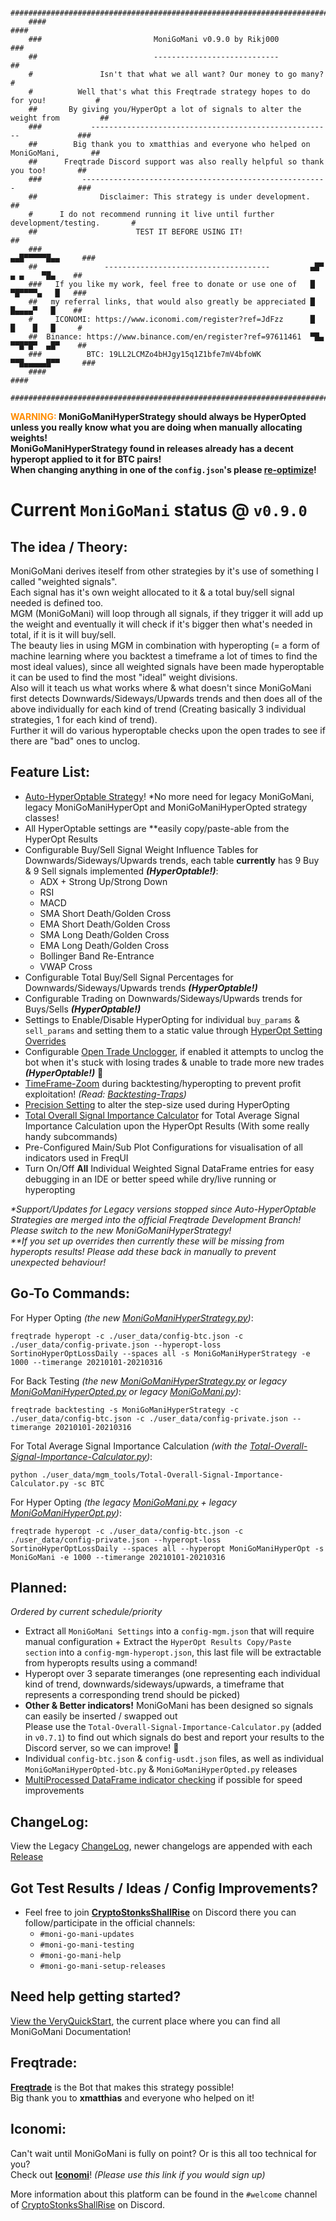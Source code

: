 ```
    ####################################################################################
    ####                                                                            ####
    ###                         MoniGoMani v0.9.0 by Rikj000                         ###
    ##                          ----------------------------                          ##
    #               Isn't that what we all want? Our money to go many?                 #
    #          Well that's what this Freqtrade strategy hopes to do for you!           #
    ##       By giving you/HyperOpt a lot of signals to alter the weight from         ##
    ###           ------------------------------------------------------             ###
    ##        Big thank you to xmatthias and everyone who helped on MoniGoMani,       ##
    ##      Freqtrade Discord support was also really helpful so thank you too!       ##
    ###         -------------------------------------------------------              ###
    ##              Disclaimer: This strategy is under development.                   ##
    #      I do not recommend running it live until further development/testing.       #
    ##                      TEST IT BEFORE USING IT!                                  ##
    ###                                                              ▄▄█▀▀▀▀▀█▄▄     ###
    ##               -------------------------------------         ▄█▀  ▄ ▄    ▀█▄    ##
    ###   If you like my work, feel free to donate or use one of   █   ▀█▀▀▀▀▄   █   ###
    ##   my referral links, that would also greatly be appreciated █    █▄▄▄▄▀   █    ##
    #     ICONOMI: https://www.iconomi.com/register?ref=JdFzz      █    █    █   █     #
    ##  Binance: https://www.binance.com/en/register?ref=97611461  ▀█▄ ▀▀█▀█▀  ▄█▀    ##
    ###          BTC: 19LL2LCMZo4bHJgy15q1Z1bfe7mV4bfoWK             ▀▀█▄▄▄▄▄█▀▀     ###
    ####                                                                            ####
    ####################################################################################
```

**<span style="color:darkorange">WARNING:</span> MoniGoManiHyperStrategy should always be HyperOpted unless you really know what you are doing when manually allocating weights!**   
**MoniGoManiHyperStrategy found in releases already has a decent hyperopt applied to it for BTC pairs!**   
**When changing anything in one of the `config.json`'s please [re-optimize](https://github.com/Rikj000/MoniGoMani/blob/main/VERYQUICKSTART.md#how-to-optimize-monigomani)!**   

# **Current `MoniGoMani` status @ `v0.9.0`**   

## The idea / Theory:   
MoniGoMani derives iteself from other strategies by it's use of something I called "weighted signals".   
Each signal has it's own weight allocated to it & a total buy/sell signal needed is defined too.   
MGM (MoniGoMani) will loop through all signals, if they trigger it will add up the weight and eventually it will check if it's bigger then what's needed in total, if it is it will buy/sell.   
The beauty lies in using MGM in combination with hyperopting (= a form of machine learning where you backtest a timeframe a lot of times to find the most ideal values), since all weighted signals have been made hyperoptable it can be used to find the most "ideal" weight divisions.   
Also will it teach us what works where & what doesn't since MoniGoMani first detects Downwards/Sideways/Upwards trends and then does all of the above individually for each kind of trend (Creating basically 3 individual strategies, 1 for each kind of trend).   
Further it will do various hyperoptable checks upon the open trades to see if there are "bad" ones to unclog.

## Feature List:   
- [Auto-HyperOptable Strategy](https://github.com/freqtrade/freqtrade/pull/4596)! \*No more need for legacy MoniGoMani, legacy MoniGoManiHyperOpt and MoniGoManiHyperOpted strategy classes!   
- All HyperOptable settings are \*\*easily copy/paste-able from the HyperOpt Results
- Configurable Buy/Sell Signal Weight Influence Tables for Downwards/Sideways/Upwards trends, each table **currently** has 9 Buy & 9 Sell signals implemented ***(HyperOptable!)***:
  - ADX + Strong Up/Strong Down
  - RSI
  - MACD
  - SMA Short Death/Golden Cross 
  - EMA Short Death/Golden Cross 
  - SMA Long Death/Golden Cross 
  - EMA Long Death/Golden Cross 
  - Bollinger Band Re-Entrance
  - VWAP Cross
- Configurable Total Buy/Sell Signal Percentages for Downwards/Sideways/Upwards trends ***(HyperOptable!)***
- Configurable Trading on Downwards/Sideways/Upwards trends for Buys/Sells ***(HyperOptable!)***
- Settings to Enable/Disable HyperOpting for individual `buy_params` & `sell_params` and setting them to a static value through [HyperOpt Setting Overrides](https://github.com/Rikj000/MoniGoMani/blob/main/VERYQUICKSTART.md#hyperopt-setting-overrides)
- Configurable [Open Trade Unclogger](https://github.com/Rikj000/MoniGoMani/blob/main/VERYQUICKSTART.md#open-trade-unclogger), if enabled it attempts to unclog the bot when it's stuck with losing trades & unable to trade more new trades ***(HyperOptable!)*** :rocket:   
- [TimeFrame-Zoom](MoniGoMani/blob/main/VERYQUICKSTART.md#timeframe-zoom) during backtesting/hyperopting to prevent profit exploitation! *(Read: [Backtesting-Traps](https://brookmiles.github.io/freqtrade-stuff/2021/04/12/backtesting-traps/))*
- [Precision Setting](https://github.com/Rikj000/MoniGoMani/blob/main/VERYQUICKSTART.md#precision-setting) to alter the step-size used during HyperOpting
- [Total Overall Signal Importance Calculator](https://github.com/Rikj000/MoniGoMani/blob/main/VERYQUICKSTART.md#total-overall-signal-importance-calculator) for Total Average Signal Importance Calculation upon the HyperOpt Results (With some really handy subcommands)
- Pre-Configured Main/Sub Plot Configurations for visualisation of all indicators used in FreqUI
- Turn On/Off **All** Individual Weighted Signal DataFrame entries for easy debugging in an IDE or better speed while dry/live running or hyperopting   
   
*\*Support/Updates for Legacy versions stopped since Auto-HyperOptable Strategies are merged into the official Freqtrade Development Branch! Please switch to the new MoniGoManiHyperStrategy!*   
*\*\*If you set up overrides then currently these will be missing from hyperopts results! Please add these back in manually to prevent unexpected behaviour!*   

## Go-To Commands:
For Hyper Opting *(the new [MoniGoManiHyperStrategy.py](https://github.com/Rikj000/MoniGoMani/blob/main/user_data/strategies/MoniGoManiHyperStrategy.py))*:
```properties
freqtrade hyperopt -c ./user_data/config-btc.json -c ./user_data/config-private.json --hyperopt-loss SortinoHyperOptLossDaily --spaces all -s MoniGoManiHyperStrategy -e 1000 --timerange 20210101-20210316
```
For Back Testing *(the new [MoniGoManiHyperStrategy.py](https://github.com/Rikj000/MoniGoMani/blob/main/user_data/strategies/MoniGoManiHyperStrategy.py) or legacy [MoniGoManiHyperOpted.py](https://github.com/Rikj000/MoniGoMani/blob/main/Legacy%20MoniGoMani/user_data/strategies/MoniGoManiHyperOpted.py) or legacy [MoniGoMani.py](https://github.com/Rikj000/MoniGoMani/blob/main/Legacy%20MoniGoMani/user_data/strategies/MoniGoMani.py))*:
```properties
freqtrade backtesting -s MoniGoManiHyperStrategy -c ./user_data/config-btc.json -c ./user_data/config-private.json --timerange 20210101-20210316
```
For Total Average Signal Importance Calculation *(with the [Total-Overall-Signal-Importance-Calculator.py](https://github.com/Rikj000/MoniGoMani/blob/main/user_data/mgm_tools/Total-Overall-Signal-Importance-Calculator.py))*:
```properties
python ./user_data/mgm_tools/Total-Overall-Signal-Importance-Calculator.py -sc BTC
```
For Hyper Opting *(the legacy [MoniGoMani.py](https://github.com/Rikj000/MoniGoMani/blob/main/Legacy%20MoniGoMani/user_data/strategies/MoniGoMani.py) + legacy [MoniGoManiHyperOpt.py](https://github.com/Rikj000/MoniGoMani/blob/main/Legacy%20MoniGoMani/user_data/hyperopts/MoniGoManiHyperOpt.py))*:
```properties
freqtrade hyperopt -c ./user_data/config-btc.json -c ./user_data/config-private.json --hyperopt-loss SortinoHyperOptLossDaily --spaces all --hyperopt MoniGoManiHyperOpt -s MoniGoMani -e 1000 --timerange 20210101-20210316
```

## **Planned**:   
*Ordered by current schedule/priority*
- Extract all `MoniGoMani Settings` into a `config-mgm.json` that will require manual configuration + Extract the `HyperOpt Results Copy/Paste section` into a `config-mgm-hyperopt.json`, this last file will be extractable from hyperopts results using a command!
- Hyperopt over 3 separate timeranges (one representing each individual kind of trend, downwards/sideways/upwards, a timeframe that represents a corresponding trend should be picked)
- **Other & Better indicators!** MoniGoMani has been designed so signals can easily be inserted / swapped out   
Please use the `Total-Overall-Signal-Importance-Calculator.py` (added in `v0.7.1`) to find out which signals do best and report your results to the Discord server, so we can improve! :rocket:
- Individual `config-btc.json` & `config-usdt.json` files, as well as individual `MoniGoManiHyperOpted-btc.py` & `MoniGoManiHyperOpted.py` releases
- [MultiProcessed DataFrame indicator checking](https://www.machinelearningplus.com/python/parallel-processing-python/) if possible for speed improvements

## **ChangeLog**:  
View the Legacy [ChangeLog](https://github.com/Rikj000/MoniGoMani/blob/main/CHANGELOG.md), newer changelogs are appended with each [Release](https://github.com/Rikj000/MoniGoMani/releases/)

## **Got Test Results / Ideas / Config Improvements?**
- Feel free to join [**CryptoStonksShallRise**](https://discord.gg/xFZ9bB6vEz) on Discord there you can follow/participate in the official channels:
  - `#moni-go-mani-updates`
  - `#moni-go-mani-testing`
  - `#moni-go-mani-help`
  - `#moni-go-mani-setup-releases`

## Need help getting started?
[View the VeryQuickStart](https://github.com/Rikj000/MoniGoMani/blob/main/VERYQUICKSTART.md), the current place where you can find all MoniGoMani Documentation!   

## **Freqtrade**:   
[**Freqtrade**](https://github.com/freqtrade/freqtrade) is the Bot that makes this strategy possible!    
Big thank you to **xmatthias** and everyone who helped on it!   
   
## **Iconomi**:   
Can't wait until MoniGoMani is fully on point? Or is this all too technical for you?   
Check out [**Iconomi**](https://www.iconomi.com/register?ref=JdFzz)! *(Please use this link if you would sign up)*   

More information about this platform can be found in the `#welcome` channel of [CryptoStonksShallRise](https://discord.gg/xFZ9bB6vEz) on Discord.